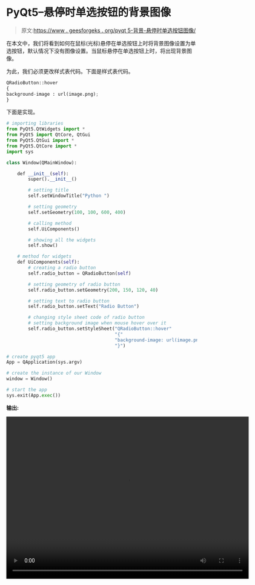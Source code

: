 # PyQt5–悬停时单选按钮的背景图像

> 原文:[https://www . geesforgeks . org/pyqt 5-背景-悬停时单选按钮图像/](https://www.geeksforgeeks.org/pyqt5-background-image-of-radio-button-when-hover/)

在本文中，我们将看到如何在鼠标(光标)悬停在单选按钮上时将背景图像设置为单选按钮，默认情况下没有图像设置。当鼠标悬停在单选按钮上时，将出现背景图像。

为此，我们必须更改样式表代码。下面是样式表代码。

```py
QRadioButton::hover
{
background-image : url(image.png);
}

```

下面是实现。

```py
# importing libraries
from PyQt5.QtWidgets import *
from PyQt5 import QtCore, QtGui
from PyQt5.QtGui import * 
from PyQt5.QtCore import * 
import sys

class Window(QMainWindow):

    def __init__(self):
        super().__init__()

        # setting title
        self.setWindowTitle("Python ")

        # setting geometry
        self.setGeometry(100, 100, 600, 400)

        # calling method
        self.UiComponents()

        # showing all the widgets
        self.show()

    # method for widgets
    def UiComponents(self):
        # creating a radio button
        self.radio_button = QRadioButton(self)

        # setting geometry of radio button
        self.radio_button.setGeometry(200, 150, 120, 40)

        # setting text to radio button
        self.radio_button.setText("Radio Button")

        # changing style sheet code of radio button
        # setting background image when mouse hover over it
        self.radio_button.setStyleSheet("QRadioButton::hover"
                                        "{"
                                        "background-image: url(image.png);"
                                        "}")

# create pyqt5 app
App = QApplication(sys.argv)

# create the instance of our Window
window = Window()

# start the app
sys.exit(App.exec())
```

**输出:**

<video class="wp-video-shortcode" id="video-394619-1" width="640" height="428" preload="metadata" controls=""><source type="video/mp4" src="https://media.geeksforgeeks.org/wp-content/uploads/20200403020549/Python-03-04-2020-02_05_32.mp4?_=1">[https://media.geeksforgeeks.org/wp-content/uploads/20200403020549/Python-03-04-2020-02_05_32.mp4](https://media.geeksforgeeks.org/wp-content/uploads/20200403020549/Python-03-04-2020-02_05_32.mp4)</video>